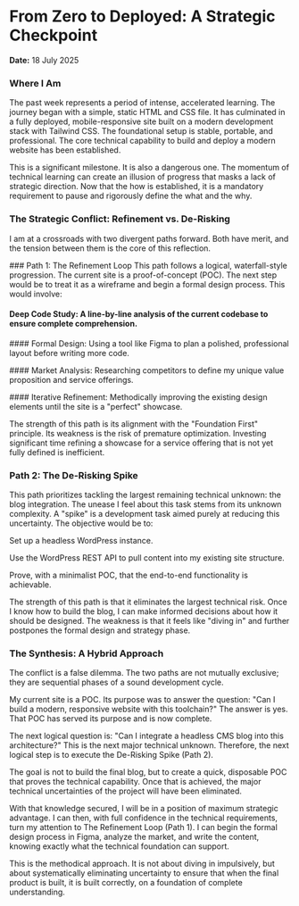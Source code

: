 # From Zero to Deployed: A Strategic Checkpoint
**Date:** 18 July 2025

### Where I Am
The past week represents a period of intense, accelerated learning. The journey began with a simple, static HTML and CSS file. It has culminated in a fully deployed, mobile-responsive site built on a modern development stack with Tailwind CSS. The foundational setup is stable, portable, and professional. The core technical capability to build and deploy a modern website has been established.

This is a significant milestone. It is also a dangerous one. The momentum of technical learning can create an illusion of progress that masks a lack of strategic direction. Now that the how is established, it is a mandatory requirement to pause and rigorously define the what and the why.

### The Strategic Conflict: Refinement vs. De-Risking
I am at a crossroads with two divergent paths forward. Both have merit, and the tension between them is the core of this reflection.

### Path 1: The Refinement Loop
This path follows a logical, waterfall-style progression. The current site is a proof-of-concept (POC). The next step would be to treat it as a wireframe and begin a formal design process. This would involve:

#### Deep Code Study: A line-by-line analysis of the current codebase to ensure complete comprehension.

#### Formal Design: Using a tool like Figma to plan a polished, professional layout before writing more code.

#### Market Analysis: Researching competitors to define my unique value proposition and service offerings.

#### Iterative Refinement: Methodically improving the existing design elements until the site is a "perfect" showcase.

The strength of this path is its alignment with the "Foundation First" principle. Its weakness is the risk of premature optimization. Investing significant time refining a showcase for a service offering that is not yet fully defined is inefficient.

### Path 2: The De-Risking Spike
This path prioritizes tackling the largest remaining technical unknown: the blog integration. The unease I feel about this task stems from its unknown complexity. A "spike" is a development task aimed purely at reducing this uncertainty. The objective would be to:

Set up a headless WordPress instance.

Use the WordPress REST API to pull content into my existing site structure.

Prove, with a minimalist POC, that the end-to-end functionality is achievable.

The strength of this path is that it eliminates the largest technical risk. Once I know how to build the blog, I can make informed decisions about how it should be designed. The weakness is that it feels like "diving in" and further postpones the formal design and strategy phase.

### The Synthesis: A Hybrid Approach
The conflict is a false dilemma. The two paths are not mutually exclusive; they are sequential phases of a sound development cycle.

My current site is a POC. Its purpose was to answer the question: "Can I build a modern, responsive website with this toolchain?" The answer is yes. That POC has served its purpose and is now complete.

The next logical question is: "Can I integrate a headless CMS blog into this architecture?" This is the next major technical unknown. Therefore, the next logical step is to execute the De-Risking Spike (Path 2).

The goal is not to build the final blog, but to create a quick, disposable POC that proves the technical capability. Once that is achieved, the major technical uncertainties of the project will have been eliminated.

With that knowledge secured, I will be in a position of maximum strategic advantage. I can then, with full confidence in the technical requirements, turn my attention to The Refinement Loop (Path 1). I can begin the formal design process in Figma, analyze the market, and write the content, knowing exactly what the technical foundation can support.

This is the methodical approach. It is not about diving in impulsively, but about systematically eliminating uncertainty to ensure that when the final product is built, it is built correctly, on a foundation of complete understanding.